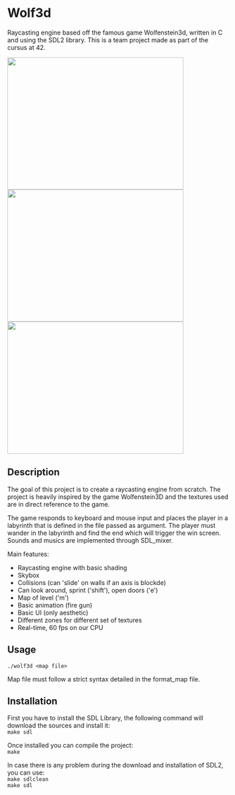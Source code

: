 # Wolf3d
Raycasting engine based off the famous game Wolfenstein3d, written in C and using the SDL2 library. This is a team project made as part of the cursus at 42.

<img src="http://g.recordit.co/d65M5YYt67.gif" width='400' height='300'/>
<img src="http://g.recordit.co/Pi5wUDUfbL.gif" width='400' height='300'/>
<img src="http://g.recordit.co/3tTQj3yigK.gif" width='400' height='300'/>


## Description

The goal of this project is to create a raycasting engine from scratch. The project is heavily inspired by the game Wolfenstein3D and the textures used are in direct reference to the game. 

The game responds to keyboard and mouse input and places the player in a labyrinth that is defined in the file passed as argument. The player must wander in the labyrinth and find the end which will trigger the win screen.
Sounds and musics are implemented through SDL_mixer.

Main features:
* Raycasting engine with basic shading
* Skybox
* Collisions (can 'slide' on walls if an axis is blockde)
* Can look around, sprint ('shift'), open doors ('e')
* Map of level ('m')
* Basic animation (fire gun)
* Basic UI (only aesthetic)
* Different zones for different set of textures
* Real-time, 60 fps on our CPU

## Usage
`./wolf3d <map file>`

Map file must follow a strict syntax detailed in the format_map file.

## Installation
First you have to install the SDL Library, the following command will download the sources and install it:<br/>
`make sdl`

Once installed you can compile the project:<br/>
`make`

In case there is any problem during the download and installation of SDL2, you can use:<br/>
`make sdlclean`<br/>
`make sdl`
